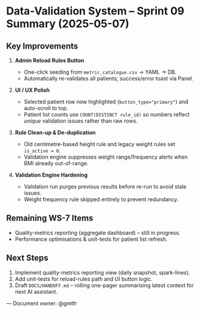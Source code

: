 # Data-Validation System – Sprint 09 Summary (2025-05-07)

## Key Improvements

1. **Admin Reload Rules Button**  
   * One-click seeding from `metric_catalogue.csv` → YAML → DB.  
   * Automatically re-validates all patients; success/error toast via Panel.

2. **UI / UX Polish**  
   * Selected patient row now highlighted (`button_type="primary"`) and auto-scroll to top.  
   * Patient list counts use `COUNT(DISTINCT rule_id)` so numbers reflect *unique* validation issues rather than raw rows.

3. **Rule Clean-up & De-duplication**  
   * Old centimetre-based height rule and legacy weight rules set `is_active = 0`.  
   * Validation engine suppresses weight range/frequency alerts when BMI already out-of-range.

4. **Validation Engine Hardening**  
   * Validation run purges previous results before re-run to avoid stale issues.  
   * Weight frequency rule skipped entirely to prevent redundancy.

## Remaining WS-7 Items

* Quality-metrics reporting (aggregate dashboard) – still in progress.  
* Performance optimisations & unit-tests for patient list refresh.

## Next Steps

1. Implement quality-metrics reporting view (daily snapshot, spark-lines).  
2. Add unit-tests for reload-rules path and UI button logic.  
3. Draft `DOCS/HANDOFF.md` – rolling one-pager summarising latest context for next AI assistant.

— Document owner: @gmtfr 